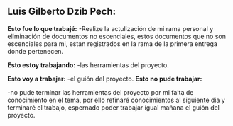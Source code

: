## Luis Gilberto Dzib Pech:

**Esto fue lo que trabajé:**
-Realize la actulización de mi rama personal y eliminación de documentos no escenciales, estos documentos que no son escenciales para mi, estan registrados en la rama de la primera entrega donde pertenecen.

**Esto estoy trabajando:**
-las herramientas del proyecto.

**Esto voy a trabajar:**
-el guión del proyecto.
**Esto no pude trabajar:**

-no pude terminar las herramientas del proyecto por mi falta de conocimiento en el tema, por ello refinaré conocimientos al siguiente dia y terminaré el trabajo, espernado poder trabajar igual mañana el guión del proyecto.
